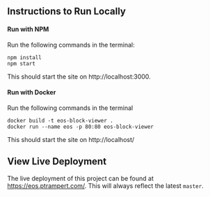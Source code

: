 ## Instructions to Run Locally
#### Run with NPM
Run the following commands in the terminal:
```
npm install
npm start
```

This should start the site on http://localhost:3000.


#### Run with Docker
Run the following commands in the terminal
```
docker build -t eos-block-viewer .
docker run --name eos -p 80:80 eos-block-viewer
```

This should start the site on http://localhost/

## View Live Deployment
The live deployment of this project can be found at https://eos.ptrampert.com/. This will always reflect the latest `master`.